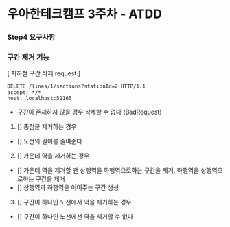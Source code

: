 # 우아한테크캠프 3주차 - ATDD 
### Step4 요구사항
### 구간 제거 기능
[ 지하철 구간 삭제 request ]
```
DELETE /lines/1/sections?stationId=2 HTTP/1.1
accept: */*
host: localhost:52165
```
* 구간이 존재하지 않을 경우 삭제할 수 없다 (BadRequest)
1. [] 종점을 제거하는 경우
  - [] 노선의 길이를 줄여준다
2. [] 가운데 역을 제거하는 경우
  - [] 가운데 역을 제거할 땐 상행역을 하행역으로하는 구간을 제거, 하행역을 상행역으로하는 구간을 제거
  - [] 상행역과 하행역을 이어주는 구간 생성
3. [] 구간이 하나인 노선에서 역을 제거하는 경우
  - [] 구간이 하나인 노선에선 역을 제거할 수 없다

